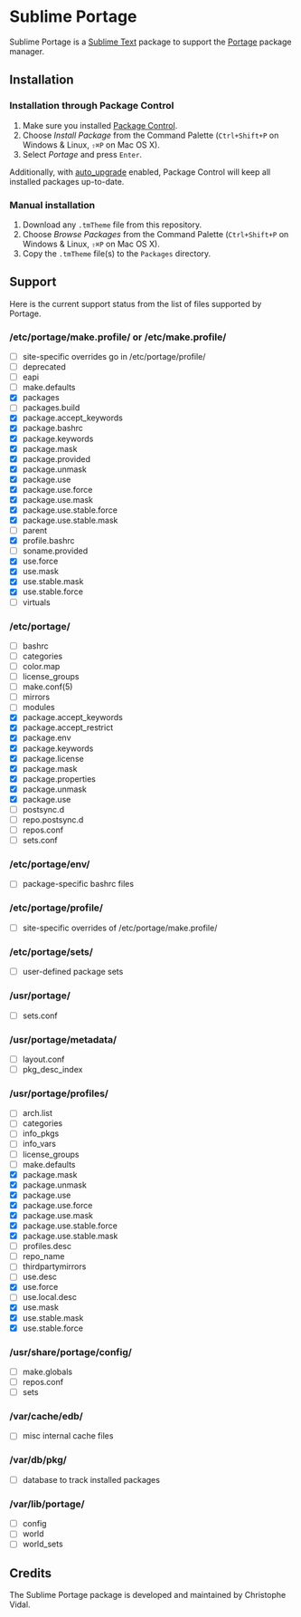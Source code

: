 Sublime Portage
===============

Sublime Portage is a [Sublime Text][sublime-text] package to support the
[Portage][portage] package manager.

Installation
------------

### Installation through Package Control

1. Make sure you installed [Package Control][package-control].
2. Choose *Install Package* from the Command Palette (`Ctrl+Shift+P` on Windows
& Linux, `⇧⌘P` on Mac OS X).
3. Select *Portage* and press `Enter`.

Additionally, with [auto_upgrade][auto-upgrade] enabled, Package Control will
keep all installed packages up-to-date.

### Manual installation

1. Download any `.tmTheme` file from this repository.
2. Choose *Browse Packages* from the Command Palette (`Ctrl+Shift+P` on Windows
& Linux, `⇧⌘P` on Mac OS X).
3. Copy the `.tmTheme` file(s) to the `Packages` directory.

Support
-------

Here is the current support status from the list of files supported by Portage.

### /etc/portage/make.profile/ or /etc/make.profile/

- [ ] site-specific overrides go in /etc/portage/profile/
- [ ] deprecated
- [ ] eapi
- [ ] make.defaults
- [x] packages
- [ ] packages.build
- [x] package.accept_keywords
- [x] package.bashrc
- [x] package.keywords
- [x] package.mask
- [x] package.provided
- [x] package.unmask
- [x] package.use
- [x] package.use.force
- [x] package.use.mask
- [x] package.use.stable.force
- [x] package.use.stable.mask
- [ ] parent
- [x] profile.bashrc
- [ ] soname.provided
- [X] use.force
- [X] use.mask
- [X] use.stable.mask
- [X] use.stable.force
- [ ] virtuals

### /etc/portage/

- [ ] bashrc
- [ ] categories
- [ ] color.map
- [ ] license_groups
- [ ] make.conf(5)
- [ ] mirrors
- [ ] modules
- [x] package.accept_keywords
- [x] package.accept_restrict
- [x] package.env
- [x] package.keywords
- [x] package.license
- [x] package.mask
- [x] package.properties
- [x] package.unmask
- [x] package.use
- [ ] postsync.d
- [ ] repo.postsync.d
- [ ] repos.conf
- [ ] sets.conf

### /etc/portage/env/

- [ ] package-specific bashrc files

### /etc/portage/profile/

- [ ] site-specific overrides of /etc/portage/make.profile/

### /etc/portage/sets/

- [ ] user-defined package sets

### /usr/portage/

- [ ] sets.conf

### /usr/portage/metadata/

- [ ] layout.conf
- [ ] pkg_desc_index

### /usr/portage/profiles/

- [ ] arch.list
- [ ] categories
- [ ] info_pkgs
- [ ] info_vars
- [ ] license_groups
- [ ] make.defaults
- [x] package.mask
- [x] package.unmask
- [x] package.use
- [x] package.use.force
- [x] package.use.mask
- [x] package.use.stable.force
- [x] package.use.stable.mask
- [ ] profiles.desc
- [ ] repo_name
- [ ] thirdpartymirrors
- [ ] use.desc
- [X] use.force
- [ ] use.local.desc
- [X] use.mask
- [X] use.stable.mask
- [X] use.stable.force

### /usr/share/portage/config/

- [ ] make.globals
- [ ] repos.conf
- [ ] sets

### /var/cache/edb/

- [ ] misc internal cache files

### /var/db/pkg/

- [ ] database to track installed packages

### /var/lib/portage/

- [ ] config
- [ ] world
- [ ] world_sets

Credits
-------

The Sublime Portage package is developed and maintained by Christophe Vidal.

[sublime-text]:    http://www.sublimetext.com/
[portage]:         https://wiki.gentoo.org/wiki/Project:Portage
[package-control]: https://packagecontrol.io/
[auto-upgrade]:    https://packagecontrol.io/docs/settings
